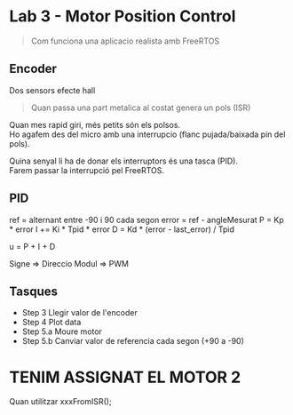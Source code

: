 # Lab 3 - Motor Position Control
> Com funciona una aplicacio realista amb FreeRTOS

## Encoder
Dos sensors efecte hall
> Quan passa una part metalica al costat genera un pols (ISR)

Quan mes rapid giri, més petits són els polsos.  
Ho agafem des del micro amb una interrupcio (flanc pujada/baixada pin del pols).

Quina senyal li ha de donar els interruptors és una tasca (PID).  
Farem passar la interrupció pel FreeRTOS.

## PID
ref = alternant entre -90 i 90 cada segon
error = ref - angleMesurat
P = Kp * error
I += Ki * Tpid * error
D = Kd * (error - last_error) / Tpid

u = P + I + D

Signe => Direccio
Modul => PWM

## Tasques
- Step 3 Llegir valor de l'encoder
- Step 4 Plot data
- Step 5.a Moure motor
- Step 5.b Canviar valor de referencia cada segon (+90 a -90)



# TENIM ASSIGNAT EL MOTOR 2

Quan utilitzar xxxFromISR();

